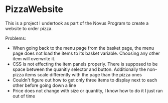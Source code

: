 # PizzaWebsite

This is a project I undertook as part of the Novus Program to create a website to order pizza.

Problems:
- When going back to the menu page from the basket page, the menu page does not load the items to its basket variable.
  Choosing any other item will overwrite it.
- CSS is not effecting the item panels properly. There is supposed to be space between the quanitiy selector and button.
  Additionally the non-pizza items scale differently with the page than the pizza ones
- Couldn't figure out how to get only three items to display next to each other before going down a line
- Price does not change with size or quantity, I know how to do it I just ran out of time
